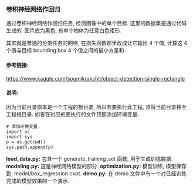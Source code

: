 ### 卷积神经网络作回归
通过卷积神经网络作回归任务, 检测图像中的单个目标. 
这里的数据集是通过代码生成的. 图片底为黑色, 有单个物体为任意白色矩形. 

其实就是普通的分类任务的网络, 在损失函数那里改成让它输出 4 个值, 
计算这 4 个值与目标 bounding box 4 个值之间的最小方差和. 

#### 参考链接:
https://www.kaggle.com/soumikrakshit/object-detection-single-rectangle

#### 说明:
因为当前目录原本是一个工程的根目录, 所以若要执行此工程, 须将当前目录移至工程根目录. 
如者在对应的要执行的文件顶部添加环境变量: 
```cython
# 添加环境变量.
import os
import sys
p = os.getcwd()
sys.path.append(p)
```

**load_data.py:** 包含一个 generate_training_set 函数, 用于生成训练数据. 
**modeling.py:** 这是神经网络模型的部分. 
**optimization.py:** 模型训练, 模型保存到: model/box_regression.ckpt. 
**demo.py:** 在 demo 文件中有一个对已经训练完成的模型效果的一个演示. 
